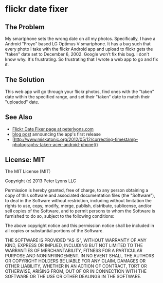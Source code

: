 # flickr date fixer

## The Problem

My smartphone sets the wrong date on all my photos. Specifically, I have a Android "Froyo" based LG Optimus V smartphone. It has a bug such that every photo I take with the flickr Android app and upload to flickr gets the "taken" date set to December 8, 2002. Google won't fix this bug. I don't know why. It's frustrating. So frustrating that I wrote a web app to go and fix it.

## The Solution

This web app will go through your flickr photos, find ones with the "taken" date within the specified range, and set their "taken" date to match their "uploaded" date.

## See Also
  * [Flickr Date Fixer page at peterlyons.com](http://peterlyons.com/flickr-date-fixer)
  * [blog post](http://peterlyons.com/problog/2013/04/flickr-date-fixer) announcing the app's first release
  * [http://www.miskatonic.org/2012/05/12/correcting-timestamp-photographs-taken-acer-android-phone]()

## License: MIT

The MIT License (MIT)

Copyright (c) 2013 Peter Lyons LLC

Permission is hereby granted, free of charge, to any person obtaining a copy
of this software and associated documentation files (the "Software"), to deal
in the Software without restriction, including without limitation the rights
to use, copy, modify, merge, publish, distribute, sublicense, and/or sell
copies of the Software, and to permit persons to whom the Software is
furnished to do so, subject to the following conditions:

The above copyright notice and this permission notice shall be included in
all copies or substantial portions of the Software.

THE SOFTWARE IS PROVIDED "AS IS", WITHOUT WARRANTY OF ANY KIND, EXPRESS OR
IMPLIED, INCLUDING BUT NOT LIMITED TO THE WARRANTIES OF MERCHANTABILITY,
FITNESS FOR A PARTICULAR PURPOSE AND NONINFRINGEMENT. IN NO EVENT SHALL THE
AUTHORS OR COPYRIGHT HOLDERS BE LIABLE FOR ANY CLAIM, DAMAGES OR OTHER
LIABILITY, WHETHER IN AN ACTION OF CONTRACT, TORT OR OTHERWISE, ARISING FROM,
OUT OF OR IN CONNECTION WITH THE SOFTWARE OR THE USE OR OTHER DEALINGS IN
THE SOFTWARE.


